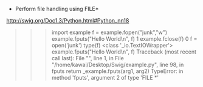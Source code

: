 - Perform file handling using FILE*

http://swig.org/Doc1.3/Python.html#Python_nn18


>>> import example
>>> f = example.fopen("junk","w")
>>> example.fputs("Hello World\n", f)
1
>>> example.fclose(f)
0
>>> f = open('junk')
>>> type(f)
<class '_io.TextIOWrapper'>
>>> example.fputs("Hello World\n", f)
Traceback (most recent call last):
  File "<stdin>", line 1, in <module>
  File "/home/kawai/Desktop/Swig/example.py", line 98, in fputs
    return _example.fputs(arg1, arg2)
TypeError: in method 'fputs', argument 2 of type 'FILE *'
